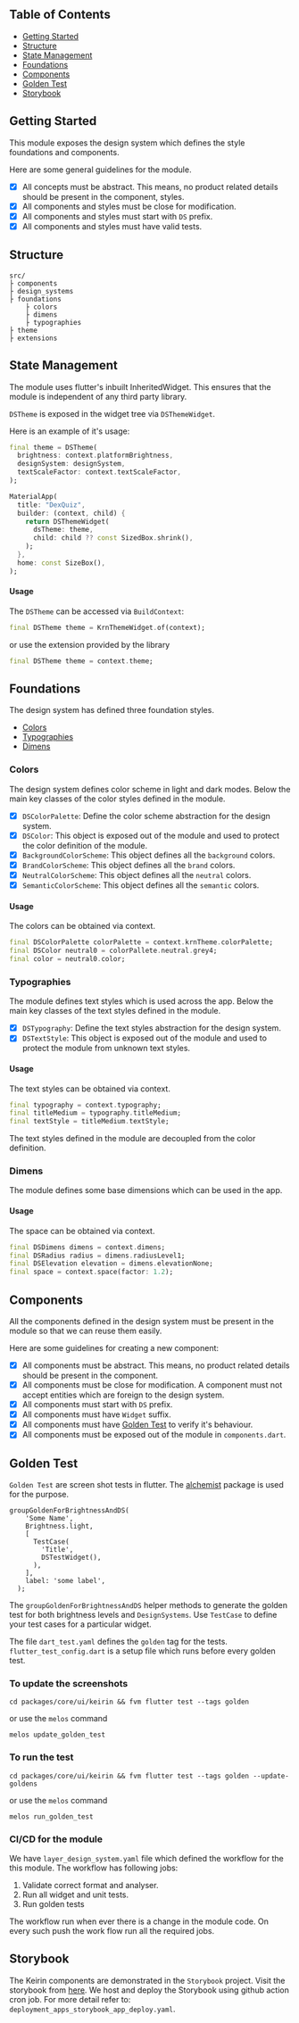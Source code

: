 ## Table of Contents

- [Getting Started](#getting-started)
- [Structure](#structure)
- [State Management](#state-management)
- [Foundations](#foundations)
- [Components](#components)
- [Golden Test](#golden-test)
- [Storybook](#storybook)

## Getting Started

This module exposes the design system which defines the style foundations and components.

Here are some general guidelines for the module.
- [x] All concepts must be abstract. This means, no product related details should be present in the component, styles.
- [x] All components and styles must be close for modification.
- [x] All components and styles must start with `DS` prefix.
- [x] All components and styles must have valid tests.

## Structure

```
src/
├ components
├ design_systems
├ foundations
    ├ colors
    ├ dimens
    ├ typographies
├ theme
├ extensions
```

## State Management

The module uses flutter's inbuilt InheritedWidget. This ensures that the module is independent of any third party library.

`DSTheme` is exposed in the widget tree via `DSThemeWidget`.

Here is an example of it's usage:

```dart
final theme = DSTheme(
  brightness: context.platformBrightness,
  designSystem: designSystem,
  textScaleFactor: context.textScaleFactor,
);

MaterialApp(
  title: "DexQuiz",
  builder: (context, child) {
    return DSThemeWidget(
      dsTheme: theme,
      child: child ?? const SizedBox.shrink(),
    );
  },
  home: const SizeBox(),
);
```

#### Usage

The `DSTheme` can be accessed via `BuildContext`:

```dart
final DSTheme theme = KrnThemeWidget.of(context);
```

or use the extension provided by the library

```dart
final DSTheme theme = context.theme;
```

## Foundations

The design system has defined three foundation styles.
- [Colors](#colors)
- [Typographies](#typographies)
- [Dimens](#dimens)

### Colors

The design system defines color scheme in light and dark modes.  Below the main key classes of the color styles defined in the module.
- [x] `DSColorPalette`: Define the color scheme abstraction for the design system.
- [x] `DSColor`: This object is exposed out of the module and used to protect the color definition of the module.
- [x] `BackgroundColorScheme`: This object defines all the `background` colors.
- [x] `BrandColorScheme`: This object defines all the `brand` colors.
- [x] `NeutralColorScheme`: This object defines all the `neutral` colors.
- [x] `SemanticColorScheme`: This object defines all the `semantic` colors.

#### Usage

The colors can be obtained via context.
```dart
final DSColorPalette colorPalette = context.krnTheme.colorPalette;
final DSColor neutral0 = colorPallete.neutral.grey4;
final color = neutral0.color;
```

### Typographies

The module defines text styles which is used across the app.  Below the main key classes of the text styles defined in the module.
- [x] `DSTypography`: Define the text styles abstraction for the design system.
- [x] `DSTextStyle`: This object is exposed out of the module and used to protect the module from unknown text styles.

#### Usage

The text styles can be obtained via context.
```dart
final typography = context.typography;
final titleMedium = typography.titleMedium;
final textStyle = titleMedium.textStyle;
```

The text styles defined in the module are decoupled from the color definition.

### Dimens

The module defines some base dimensions which can be used in the app.

#### Usage

The space can be obtained via context.
```dart
final DSDimens dimens = context.dimens;
final DSRadius radius = dimens.radiusLevel1;
final DSElevation elevation = dimens.elevationNone;
final space = context.space(factor: 1.2);
```

## Components

All the components defined in the design system must be present in the module so that we can reuse them easily.

Here are some guidelines for creating a new component:
- [x] All components must be abstract. This means, no product related details should be present in the component.
- [x] All components must be close for modification. A component must not accept entities which are foreign to the design system.
- [x] All components must start with `DS` prefix.
- [x] All components must have `Widget` suffix.
- [x] All components must have [Golden Test](#golden-test) to verify it's behaviour.
- [x] All components must be exposed out of the module in `components.dart`.

## Golden Test

`Golden Test` are screen shot tests in flutter. The [alchemist](https://pub.dev/packages/alchemist) package is used for the purpose.

```
groupGoldenForBrightnessAndDS(
    'Some Name',
    Brightness.light,
    [
      TestCase(
        'Title',
        DSTestWidget(),
      ),
    ],
    label: 'some label',
  );
```

The `groupGoldenForBrightnessAndDS` helper methods to generate the golden test for both brightness levels and `DesignSystems`. Use `TestCase` to define your test cases for a particular widget.

The file `dart_test.yaml` defines the `golden` tag for the tests. `flutter_test_config.dart` is a setup file which runs before every golden test.

### To update the screenshots

```
cd packages/core/ui/keirin && fvm flutter test --tags golden
```
or use the `melos` command
```
melos update_golden_test
```

### To run the test

```
cd packages/core/ui/keirin && fvm flutter test --tags golden --update-goldens
```
or use the `melos` command
```
melos run_golden_test
```

### CI/CD for the module

We have `layer_design_system.yaml` file which defined the workflow for the this module.
The workflow has following jobs:
1. Validate correct format and analyser.
2. Run all widget and unit tests.
3. Run golden tests

The workflow run when ever there is a change in the module code. On every such push the work flow run all the required jobs.

## Storybook

The Keirin components are demonstrated in the `Storybook` project. Visit the storybook from [here](https://may-andro.github.io/dexquiz/).
We host and deploy the Storybook using github action cron job. For more detail refer to: `deployment_apps_storybook_app_deploy.yaml`.